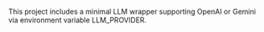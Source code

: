 This project includes a minimal LLM wrapper supporting OpenAI or Gemini via environment variable LLM_PROVIDER.
